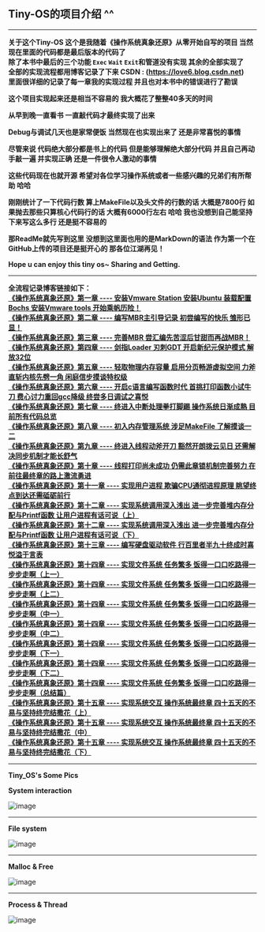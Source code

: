 ## Tiny-OS的项目介绍 ^^

-------
**关于这个Tiny-OS 这个是我随着《操作系统真象还原》从零开始自写的项目 当然现在里面的代码都是最后版本的代码了
\
除了本书中最后的三个功能 `Exec` `Wait` `Exit`和管道没有实现 其余的全部实现了
\
全部的实现流程都用博客记录了下来 CSDN : (https://love6.blog.csdn.net) 
\
里面很详细的记录了每一章我的实现过程 并且也对本书中的错误进行了勘误**


**这个项目实现起来还是相当不容易的 我大概花了整整40多天的时间**

**从早到晚一直看书 一直敲代码才最终实现了出来**

**Debug与调试几天也是家常便饭 当然现在也实现出来了 还是非常喜悦的事情**

**尽管来说 代码绝大部分都是书上的代码 但是能够理解绝大部分代码 并且自己再动手敲一遍 并实现正确 还是一件很令人激动的事情**

**这些代码现在也就开源 希望对各位学习操作系统或者一些感兴趣的兄弟们有所帮助 哈哈**

**刚刚统计了一下代码行数 算上MakeFile以及头文件的行数的话 大概是7800行 如果抛去那些只算核心代码行的话 大概有6000行左右 哈哈 我也没想到自己能坚持下来写这么多行 还是挺不容易的**

**那ReadMe就先写到这里 没想到这里面也用的是MarkDown的语法 作为第一个在GitHub上传的项目还是挺开心的 那各位江湖再见！**

**Hope u can enjoy this tiny os~ Sharing and Getting.**

---

**全流程记录博客链接如下：**
\
**[《操作系统真象还原》第一章 ---- 安装Vmware Station 安装Ubuntu 装载配置Bochs 安装Vmware tools 开始乘帆历险！](https://love6.blog.csdn.net/article/details/117751327)**
\
**[《操作系统真象还原》第二章 ---- 编写MBR主引导记录 初尝编写的快乐 雏形已显！](https://love6.blog.csdn.net/article/details/117782012)**
\
**[《操作系统真象还原》第三章 ---- 完善MBR 尝汇编先苦涩后甘甜而再战MBR！](https://love6.blog.csdn.net/article/details/117813233)**
\
**[《操作系统真象还原》第四章 ---- 剑指Loader 刃刺GDT 开启新纪元保护模式 解放32位](https://love6.blog.csdn.net/article/details/117839108)**
\
**[《操作系统真象还原》第五章 ---- 轻取物理内存容量 启用分页畅游虚拟空间 力斧直斩内核先劈一角 闲庭信步摸谈特权级](https://love6.blog.csdn.net/article/details/117871478)**
\
**[《操作系统真象还原》第六章 ---- 开启c语言编写函数时代 首挑打印函数小试牛刀 费心讨力重回gcc降级 终尝多日调试之喜悦](https://love6.blog.csdn.net/article/details/117964307)**
\
**[《操作系统真象还原》第七章 ---- 终进入中断处理拳打脚踢 操作系统日渐成熟 目前所有代码总览](https://love6.blog.csdn.net/article/details/118002341)**
\
**[《操作系统真象还原》第八章 ---- 初入内存管理系统 涉足MakeFile 了解摸谈一二](https://love6.blog.csdn.net/article/details/119042923)**
\
**[《操作系统真象还原》第九章 ---- 终进入线程动斧开刀 豁然开朗拨云见日 还需解决同步机制才能长舒气](https://love6.blog.csdn.net/article/details/119107389)**
\
**[《操作系统真象还原》第十章 ---- 线程打印尚未成功 仍需此章锁机制完善努力 在前往最终章的路上激流勇进](https://love6.blog.csdn.net/article/details/119179925)**
\
**[《操作系统真象还原》第十一章 ---- 实现用户进程 欺骗CPU通彻进程原理 眺望终点到达还需砥砺前行](https://love6.blog.csdn.net/article/details/119274248)**
\
**[《操作系统真象还原》第十二章 ---- 实现系统调用深入浅出 进一步完善堆内存分配与Printf函数 让用户进程有话可说（上）](https://love6.blog.csdn.net/article/details/119315561)**
\
**[《操作系统真象还原》第十二章 ---- 实现系统调用深入浅出 进一步完善堆内存分配与Printf函数 让用户进程有话可说（下）](https://love6.blog.csdn.net/article/details/119349419)**
\
**[《操作系统真象还原》第十三章 ---- 编写硬盘驱动软件 行百里者半九十终成时喜悦溢于言表](https://love6.blog.csdn.net/article/details/119354851)**
\
**[《操作系统真象还原》第十四章 ---- 实现文件系统 任务繁多 饭得一口口吃路得一步步走啊（上一）](https://love6.blog.csdn.net/article/details/119421194)**
\
**[《操作系统真象还原》第十四章 ---- 实现文件系统 任务繁多 饭得一口口吃路得一步步走啊（上二）](https://love6.blog.csdn.net/article/details/119494541)**
\
**[《操作系统真象还原》第十四章 ---- 实现文件系统 任务繁多 饭得一口口吃路得一步步走啊（中一）](https://love6.blog.csdn.net/article/details/119523612)**
\
**[《操作系统真象还原》第十四章 ---- 实现文件系统 任务繁多 饭得一口口吃路得一步步走啊（中二）](https://love6.blog.csdn.net/article/details/119551196)**
\
**[《操作系统真象还原》第十四章 ---- 实现文件系统 任务繁多 饭得一口口吃路得一步步走啊（下一）](https://love6.blog.csdn.net/article/details/119574834)**
\
**[《操作系统真象还原》第十四章 ---- 实现文件系统 任务繁多 饭得一口口吃路得一步步走啊（下二）](https://love6.blog.csdn.net/article/details/119602546)**
\
**[《操作系统真象还原》第十四章 ---- 实现文件系统 任务繁多 饭得一口口吃路得一步步走啊（总结篇）](https://love6.blog.csdn.net/article/details/119615926)**
\
**[《操作系统真象还原》第十五章 ---- 实现系统交互 操作系统最终章 四十五天的不易与坚持终完结撒花（上）](https://love6.blog.csdn.net/article/details/119638450)**
\
**[《操作系统真象还原》第十五章 ---- 实现系统交互 操作系统最终章 四十五天的不易与坚持终完结撒花（中）](https://love6.blog.csdn.net/article/details/119672216)**
\
**[《操作系统真象还原》第十五章 ---- 实现系统交互 操作系统最终章 四十五天的不易与坚持终完结撒花（下）](https://love6.blog.csdn.net/article/details/119685650)**

------
**Tiny_OS's Some Pics**

**System interaction**

![image](https://user-images.githubusercontent.com/72536813/142836107-ddbf47ce-d88b-4880-a409-85e16df0a63a.png)

----
**File system**

![image](https://user-images.githubusercontent.com/72536813/142836202-77b9e15f-aa63-4436-b27a-8c7db1e3fb62.png)

----
**Malloc & Free**

![image](https://user-images.githubusercontent.com/72536813/142834974-eebdb794-5375-480f-90b5-20983a1cf86b.png)

----
**Process & Thread**

![image](https://user-images.githubusercontent.com/72536813/142835202-425d822c-1a54-45c3-8240-a84a30619d2b.png)








